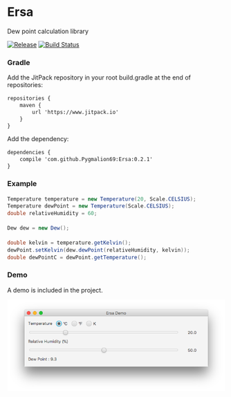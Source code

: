 # Ersa
Dew point calculation library

[![Release](https://jitpack.io/v/Pygmalion69/Ersa.svg)](https://jitpack.io/#Pygmalion69/Ersa) [![Build Status](https://travis-ci.org/Pygmalion69/Ersa.svg?branch=master)](https://travis-ci.org/Pygmalion69/Ersa)

### Gradle

Add the JitPack repository in your root build.gradle at the end of repositories:

```
repositories {
    maven {
        url 'https://www.jitpack.io'
    }
}
```

Add the dependency:

```
dependencies {
    compile 'com.github.Pygmalion69:Ersa:0.2.1'
}
```

### Example

```java
Temperature temperature = new Temperature(20, Scale.CELSIUS);
Temperature dewPoint = new Temperature(Scale.CELSIUS);
double relativeHumidity = 60;

Dew dew = new Dew();

double kelvin = temperature.getKelvin();
dewPoint.setKelvin(dew.dewPoint(relativeHumidity, kelvin));
double dewPointC = dewPoint.getTemperature();
```

### Demo

A demo is included in the project.

![Dew Point Demo](screenshot_demo.png "Dew Point Demo")

